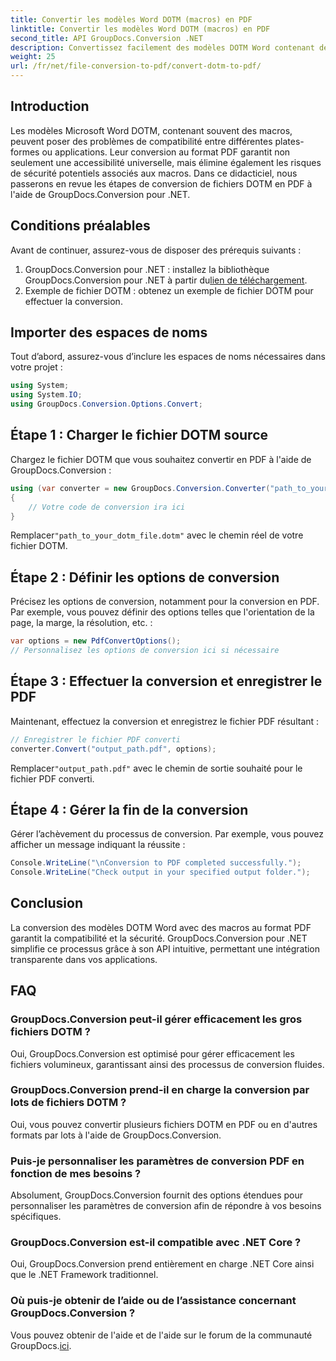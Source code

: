 ```yaml
---
title: Convertir les modèles Word DOTM (macros) en PDF
linktitle: Convertir les modèles Word DOTM (macros) en PDF
second_title: API GroupDocs.Conversion .NET
description: Convertissez facilement des modèles DOTM Word contenant des macros en PDF à l'aide de GroupDocs.Conversion pour .NET. Garantissez la compatibilité et la sécurité en quelques étapes simples.
weight: 25
url: /fr/net/file-conversion-to-pdf/convert-dotm-to-pdf/
---
```

## Introduction
Les modèles Microsoft Word DOTM, contenant souvent des macros, peuvent poser des problèmes de compatibilité entre différentes plates-formes ou applications. Leur conversion au format PDF garantit non seulement une accessibilité universelle, mais élimine également les risques de sécurité potentiels associés aux macros. Dans ce didacticiel, nous passerons en revue les étapes de conversion de fichiers DOTM en PDF à l'aide de GroupDocs.Conversion pour .NET.
## Conditions préalables
Avant de continuer, assurez-vous de disposer des prérequis suivants :
1.  GroupDocs.Conversion pour .NET : installez la bibliothèque GroupDocs.Conversion pour .NET à partir du[lien de téléchargement](https://releases.groupdocs.com/conversion/net/). 
2. Exemple de fichier DOTM : obtenez un exemple de fichier DOTM pour effectuer la conversion.

## Importer des espaces de noms
Tout d’abord, assurez-vous d’inclure les espaces de noms nécessaires dans votre projet :
```csharp
using System;
using System.IO;
using GroupDocs.Conversion.Options.Convert;
```
## Étape 1 : Charger le fichier DOTM source
Chargez le fichier DOTM que vous souhaitez convertir en PDF à l'aide de GroupDocs.Conversion :
```csharp
using (var converter = new GroupDocs.Conversion.Converter("path_to_your_dotm_file.dotm"))
{
    // Votre code de conversion ira ici
}
```
 Remplacer`"path_to_your_dotm_file.dotm"` avec le chemin réel de votre fichier DOTM.
## Étape 2 : Définir les options de conversion
Précisez les options de conversion, notamment pour la conversion en PDF. Par exemple, vous pouvez définir des options telles que l'orientation de la page, la marge, la résolution, etc. :
```csharp
var options = new PdfConvertOptions();
// Personnalisez les options de conversion ici si nécessaire
```
## Étape 3 : Effectuer la conversion et enregistrer le PDF
Maintenant, effectuez la conversion et enregistrez le fichier PDF résultant :
```csharp
// Enregistrer le fichier PDF converti
converter.Convert("output_path.pdf", options);
```
 Remplacer`"output_path.pdf"` avec le chemin de sortie souhaité pour le fichier PDF converti.
## Étape 4 : Gérer la fin de la conversion
Gérer l’achèvement du processus de conversion. Par exemple, vous pouvez afficher un message indiquant la réussite :
```csharp
Console.WriteLine("\nConversion to PDF completed successfully.");
Console.WriteLine("Check output in your specified output folder.");
```

## Conclusion
La conversion des modèles DOTM Word avec des macros au format PDF garantit la compatibilité et la sécurité. GroupDocs.Conversion pour .NET simplifie ce processus grâce à son API intuitive, permettant une intégration transparente dans vos applications.
## FAQ
### GroupDocs.Conversion peut-il gérer efficacement les gros fichiers DOTM ?
Oui, GroupDocs.Conversion est optimisé pour gérer efficacement les fichiers volumineux, garantissant ainsi des processus de conversion fluides.
### GroupDocs.Conversion prend-il en charge la conversion par lots de fichiers DOTM ?
Oui, vous pouvez convertir plusieurs fichiers DOTM en PDF ou en d'autres formats par lots à l'aide de GroupDocs.Conversion.
### Puis-je personnaliser les paramètres de conversion PDF en fonction de mes besoins ?
Absolument, GroupDocs.Conversion fournit des options étendues pour personnaliser les paramètres de conversion afin de répondre à vos besoins spécifiques.
### GroupDocs.Conversion est-il compatible avec .NET Core ?
Oui, GroupDocs.Conversion prend entièrement en charge .NET Core ainsi que le .NET Framework traditionnel.
### Où puis-je obtenir de l’aide ou de l’assistance concernant GroupDocs.Conversion ?
 Vous pouvez obtenir de l'aide et de l'aide sur le forum de la communauté GroupDocs.[ici](https://forum.groupdocs.com/c/conversion/11).